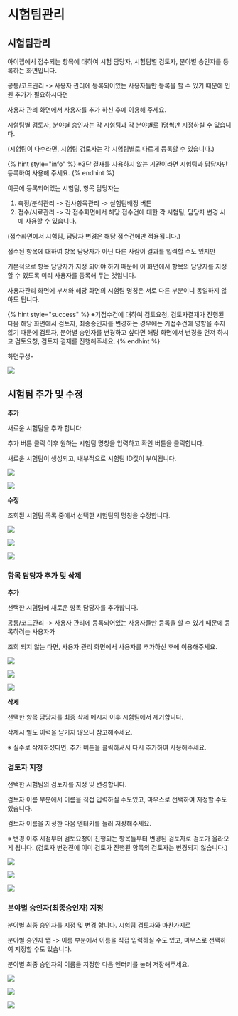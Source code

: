 # 시험팀관리

## 시험팀관리

아이랩에서 접수되는 항목에 대하여 시험 담당자, 시험팀별 검토자, 분야별 승인자를 등록하는 화면입니다.

공통/코드관리 -&gt; 사용자 관리에 등록되어있는 사용자들만 등록을 할 수 있기 때문에 인원 추가가 필요하시다면

사용자 관리 화면에서 사용자를 추가 하신 후에 이용해 주세요.

시험팀별 검토자, 분야별 승인자는 각 시험팀과 각 분야별로 1명씩만 지정하실 수 있습니다.

\(시험팀이 다수라면, 시험팀 검토자는 각 시험팀별로 다르게 등록할 수 있습니다.\)

{% hint style="info" %}
※3단 결재를 사용하지 않는 기관이라면 시험팀과 담당자만 등록하여 사용해 주세요.
{% endhint %}

이곳에 등록되어있는 시험팀, 항목 담당자는

1. 측정/분석관리 -&gt; 검사항목관리 -&gt; 실험팀배정 버튼
2. 접수/시료관리 -&gt; 각 접수화면에서 해당 접수건에 대한 각 시험팀, 담당자 변경 시에 사용할 수 있습니다.

\(접수화면에서 시험팀, 담당자 변경은 해당 접수건에만 적용됩니다.\)

접수된 항목에 대하여 항목 담당자가 아닌 다른 사람이 결과를 입력할 수도 있지만

기본적으로 항목 담당자가 지정 되어야 하기 때문에 이 화면에서 항목의 담당자를 지정할 수 있도록 미리 사용자를 등록해 두는 것입니다.

사용자관리 화면에 부서와 해당 화면의 시험팀 명칭은 서로 다른 부분이니 동일하지 않아도 됩니다.

{% hint style="success" %}
※기접수건에 대하여 검토요청, 검토자결재가 진행된 다음 해당 화면에서 검토자, 최종승인자를 변경하는 경우에는 기접수건에 영향을 주지 않기 때문에 검토자, 분야별 승인자를 변경하고 싶다면 해당 화면에서 변경을 먼저 하시고 검토요청, 검토자 결재를 진행해주세요.
{% endhint %}

화면구성-

![](../.gitbook/assets/00%20%281%29.png)

## 시험팀 추가 및 수정

**추가**

새로운 시험팀을 추가 합니다.

추가 버튼 클릭 이후 원하는 시험팀 명칭을 입력하고 확인 버튼을 클릭합니다.

새로운 시험팀이 생성되고, 내부적으로 시험팀 ID값이 부여됩니다.

![](../.gitbook/assets/01%20%2818%29.png)

![](../.gitbook/assets/02%20%2817%29.png)

**수정**

조회된 시험팀 목록 중에서 선택한 시험팀의 명칭을 수정합니다.

![](../.gitbook/assets/03%20%289%29.png)

![](../.gitbook/assets/04-2.png)

![](../.gitbook/assets/05%20%288%29.png)

### 항목 담당자 추가 및 삭제

**추가**

선택한 시험팀에 새로운 항목 담당자를 추가합니다.

공통/코드관리 -&gt; 사용자 관리에 등록되어있는 사용자들만 등록을 할 수 있기 때문에 등록하려는 사용자가

조회 되지 않는 다면, 사용자 관리 화면에서 사용자를 추가하신 후에 이용해주세요.

![](../.gitbook/assets/06-1%20%281%29.png)

![](../.gitbook/assets/07-2.png)

![](../.gitbook/assets/08%20%283%29.png)

**삭제**

선택한 항목 담당자를 최종 삭제 메시지 이후 시험팀에서 제거합니다.

삭제시 별도 이력을 남기지 않으니 참고해주세요.

※ 실수로 삭제하셨다면, 추가 버튼을 클릭하셔서 다시 추가하여 사용해주세요.

### 검토자 지정

선택한 시험팀의 검토자를 지정 및 변경합니다.

검토자 이름 부분에서 이름을 직접 입력하실 수도있고, 마우스로 선택하여 지정할 수도 있습니다.

검토자 이름을 지정한 다음 엔터키를 눌러 저장해주세요.

※ 변경 이후 시점부터 검토요청이 진행되는 항목들부터 변경된 검토자로 검토가 올라오게 됩니다. \(검토자 변경전에 이미 검토가 진행된 항목의 검토자는 변경되지 않습니다.\)

![](../.gitbook/assets/09%20%285%29.png)

![](../.gitbook/assets/10%20%286%29.png)

![](../.gitbook/assets/11%20%285%29.png)

### 분야별 승인자\(최종승인자\) 지정

분야별 최종 승인자를 지정 및 변경 합니다. 시험팀 검토자와 마찬가지로

분야별 승인자 탭 -&gt; 이름 부분에서 이름을 직접 입력하실 수도 있고, 마우스로 선택하여 지정할 수도 있습니다.

분야별 최종 승인자의 이름을 지정한 다음 엔터키를 눌러 저장해주세요.

![](../.gitbook/assets/12%20%282%29.png)

![](../.gitbook/assets/13-1%20%281%29.png)

![](../.gitbook/assets/14%20%281%29.png)

